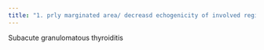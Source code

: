 ```yaml
---
title: "1. prly marginated area/ decreasd echogenicity of involved regions. blood flow derased normal/decreased."
---
```

Subacute granulomatous thyroiditis

